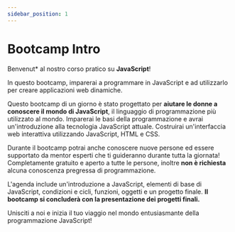 ```yaml
---
sidebar_position: 1
---
```


# Bootcamp Intro

Benvenut* al nostro corso pratico su **JavaScript**!

In questo bootcamp, imparerai a programmare in JavaScript e ad utilizzarlo per creare applicazioni web dinamiche.

Questo bootcamp di un giorno è stato progettato per **aiutare le donne a conoscere il mondo di JavaScript**, il linguaggio di programmazione più utilizzato al mondo. Imparerai le basi della programmazione e avrai un'introduzione alla tecnologia JavaScript attuale. Costruirai un'interfaccia web interattiva utilizzando JavaScript, HTML e CSS. 

Durante il bootcamp potrai anche conoscere nuove persone ed essere supportato da mentor esperti che ti guideranno durante tutta la giornata! Completamente gratuito e aperto a tutte le persone, inoltre **non è richiesta** alcuna conoscenza pregressa di programmazione.

L'agenda include un'introduzione a JavaScript, elementi di base di JavaScript, condizioni e cicli, funzioni, oggetti e un progetto finale. 
**Il bootcamp si concluderà con la presentazione dei progetti finali.**

Unisciti a noi e inizia il tuo viaggio nel mondo entusiasmante della programmazione JavaScript!